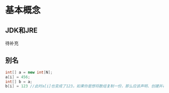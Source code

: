 # 基本概念

## JDK和JRE

待补充



## 别名

```java
int[] a = new int[N];
a[i] = 456;
int[] b = a;
b[i] = 123 //此时a[i]也变成了123。如果你是想将数组复制一份，那么应该声明、创建并初始化一个新的数组，然后将原数组中的元素值挨个复制到新数组。
```

